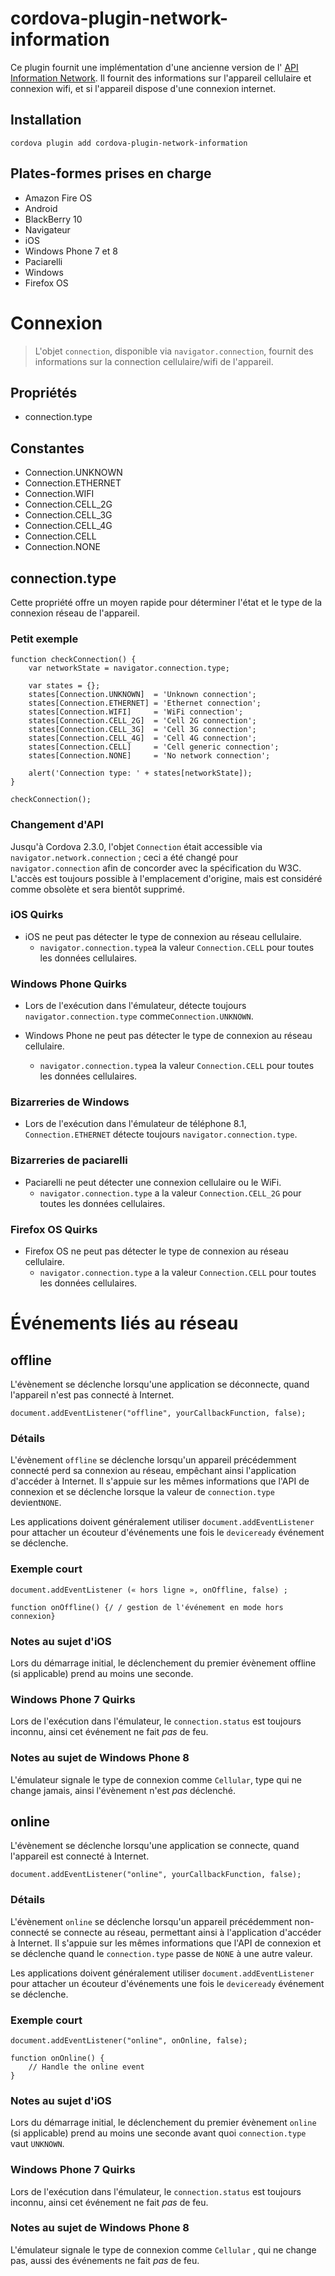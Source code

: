 <!---
    Licensed to the Apache Software Foundation (ASF) under one
    or more contributor license agreements.  See the NOTICE file
    distributed with this work for additional information
    regarding copyright ownership.  The ASF licenses this file
    to you under the Apache License, Version 2.0 (the
    "License"); you may not use this file except in compliance
    with the License.  You may obtain a copy of the License at

      http://www.apache.org/licenses/LICENSE-2.0

    Unless required by applicable law or agreed to in writing,
    software distributed under the License is distributed on an
    "AS IS" BASIS, WITHOUT WARRANTIES OR CONDITIONS OF ANY
    KIND, either express or implied.  See the License for the
    specific language governing permissions and limitations
    under the License.
-->

# cordova-plugin-network-information

Ce plugin fournit une implémentation d'une ancienne version de l' [API Information Network][1]. Il fournit des
informations sur l'appareil cellulaire et connexion wifi, et si l'appareil dispose d'une connexion internet.

[1]: http://www.w3.org/TR/2011/WD-netinfo-api-20110607/

## Installation

    cordova plugin add cordova-plugin-network-information

## Plates-formes prises en charge

* Amazon Fire OS
* Android
* BlackBerry 10
* Navigateur
* iOS
* Windows Phone 7 et 8
* Paciarelli
* Windows
* Firefox OS

# Connexion

> L'objet `connection`, disponible via `navigator.connection`, fournit des informations sur la connection cellulaire/wifi de l'appareil.

## Propriétés

* connection.type

## Constantes

* Connection.UNKNOWN
* Connection.ETHERNET
* Connection.WIFI
* Connection.CELL_2G
* Connection.CELL_3G
* Connection.CELL_4G
* Connection.CELL
* Connection.NONE

## connection.type

Cette propriété offre un moyen rapide pour déterminer l'état et le type de la connexion réseau de l'appareil.

### Petit exemple

    function checkConnection() {
        var networkState = navigator.connection.type;
    
        var states = {};
        states[Connection.UNKNOWN]  = 'Unknown connection';
        states[Connection.ETHERNET] = 'Ethernet connection';
        states[Connection.WIFI]     = 'WiFi connection';
        states[Connection.CELL_2G]  = 'Cell 2G connection';
        states[Connection.CELL_3G]  = 'Cell 3G connection';
        states[Connection.CELL_4G]  = 'Cell 4G connection';
        states[Connection.CELL]     = 'Cell generic connection';
        states[Connection.NONE]     = 'No network connection';
    
        alert('Connection type: ' + states[networkState]);
    }
    
    checkConnection();

### Changement d'API

Jusqu'à Cordova 2.3.0, l'objet `Connection` était accessible via `navigator.network.connection` ; ceci a été changé
pour `navigator.connection` afin de concorder avec la spécification du W3C. L'accès est toujours possible à
l'emplacement d'origine, mais est considéré comme obsolète et sera bientôt supprimé.

### iOS Quirks

* iOS ne peut pas détecter le type de connexion au réseau cellulaire.
    * `navigator.connection.type`a la valeur `Connection.CELL` pour toutes les données cellulaires.

### Windows Phone Quirks

* Lors de l'exécution dans l'émulateur, détecte toujours `navigator.connection.type` comme`Connection.UNKNOWN`.

* Windows Phone ne peut pas détecter le type de connexion au réseau cellulaire.

    * `navigator.connection.type`a la valeur `Connection.CELL` pour toutes les données cellulaires.

### Bizarreries de Windows

* Lors de l'exécution dans l'émulateur de téléphone 8.1, `Connection.ETHERNET` détecte
  toujours `navigator.connection.type`.

### Bizarreries de paciarelli

* Paciarelli ne peut détecter une connexion cellulaire ou le WiFi.
    * `navigator.connection.type` a la valeur `Connection.CELL_2G` pour toutes les données cellulaires.

### Firefox OS Quirks

* Firefox OS ne peut pas détecter le type de connexion au réseau cellulaire.
    * `navigator.connection.type` a la valeur `Connection.CELL` pour toutes les données cellulaires.

# Événements liés au réseau

## offline

L'évènement se déclenche lorsqu'une application se déconnecte, quand l'appareil n'est pas connecté à Internet.

    document.addEventListener("offline", yourCallbackFunction, false);

### Détails

L'évènement `offline` se déclenche lorsqu'un appareil précédemment connecté perd sa connexion au réseau, empêchant ainsi
l'application d'accéder à Internet. Il s'appuie sur les mêmes informations que l'API de connexion et se déclenche
lorsque la valeur de `connection.type` devient`NONE`.

Les applications doivent généralement utiliser `document.addEventListener` pour attacher un écouteur d'événements une
fois le `deviceready` événement se déclenche.

### Exemple court

    document.addEventListener (« hors ligne », onOffline, false) ;
    
    function onOffline() {/ / gestion de l'événement en mode hors connexion}

### Notes au sujet d'iOS

Lors du démarrage initial, le déclenchement du premier évènement offline (si applicable) prend au moins une seconde.

### Windows Phone 7 Quirks

Lors de l'exécution dans l'émulateur, le `connection.status` est toujours inconnu, ainsi cet événement ne fait *pas* de
feu.

### Notes au sujet de Windows Phone 8

L'émulateur signale le type de connexion comme `Cellular`, type qui ne change jamais, ainsi l'évènement n'est *pas*
déclenché.

## online

L'évènement se déclenche lorsqu'une application se connecte, quand l'appareil est connecté à Internet.

    document.addEventListener("online", yourCallbackFunction, false);

### Détails

L'évènement `online` se déclenche lorsqu'un appareil précédemment non-connecté se connecte au réseau, permettant ainsi à
l'application d'accéder à Internet. Il s'appuie sur les mêmes informations que l'API de connexion et se déclenche quand
le `connection.type` passe de `NONE` à une autre valeur.

Les applications doivent généralement utiliser `document.addEventListener` pour attacher un écouteur d'événements une
fois le `deviceready` événement se déclenche.

### Exemple court

    document.addEventListener("online", onOnline, false);
    
    function onOnline() {
        // Handle the online event
    }

### Notes au sujet d'iOS

Lors du démarrage initial, le déclenchement du premier évènement `online` (si applicable) prend au moins une seconde
avant quoi `connection.type` vaut `UNKNOWN`.

### Windows Phone 7 Quirks

Lors de l'exécution dans l'émulateur, le `connection.status` est toujours inconnu, ainsi cet événement ne fait *pas* de
feu.

### Notes au sujet de Windows Phone 8

L'émulateur signale le type de connexion comme `Cellular` , qui ne change pas, aussi des événements ne fait *pas* de
feu.
